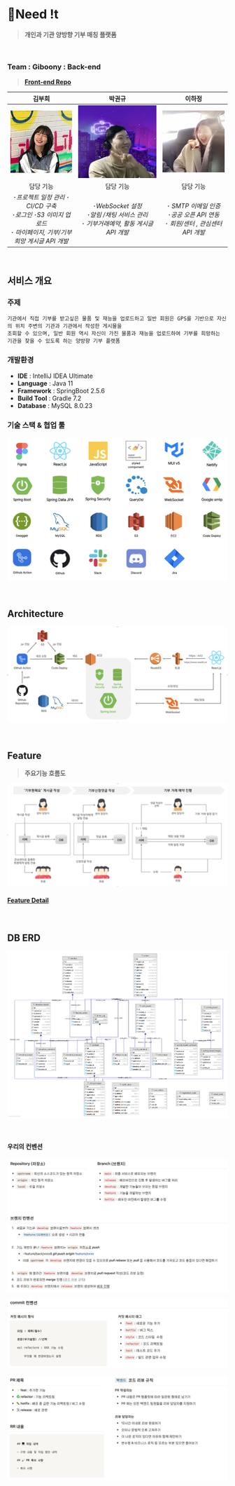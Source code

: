 # 🧤Need !t

> **개인과 기관 양방향 기부 매칭 플랫폼** 

<br/>

### Team : Giboony : Back-end

> **[Front-end Repo](https://github.com/prgrms-web-devcourse/Team_Givooni_Needit_FE/blob/develop/README.md)**

|                          **김부희**                          |                          **박권규**                          |                          **이하정**                          |
| :----------------------------------------------------------: | :----------------------------------------------------------: | :----------------------------------------------------------: |
|                 **![buri](images/buri.jpg)**                 |                   **![kk](images/kk.png)**                   |                   **![ha](images/ha.jpg)**                   |
|                          담당 기능                           |                          담당 기능                           |                          담당 기능                           |
| ･*프로젝트 일정 관리* ･*CI/CD 구축*<br/>･*로그인* ･*S3 이미지 업로드* <br/>･  *마이페이지,* *기부/기부희망 게시글*  *API 개발* | ･*WebSocket* *설정* <br/>･*알림 /채팅 서비스 관리* <br/>･  *기부거래예약, 활동 게시글*  *API 개발* | ･ *SMTP* *이메일 인증* <br/>･*공공 오픈* *API* *연동* <br/>･  *회원/센터* *,* *관심센터*  *API 개발* |

<br/>

## 서비스 개요

### 주제

```
기관에서 직접 기부를 받고싶은 물품 및 재능을 업로드하고 일반 회원은 GPS를 기반으로 자신의 위치 주변의 기관과 기관에서 작성한 게시물을 
조회할 수 있으며, 일반 회원 역시 자신이 가진 물품과 재능을 업로드하여 기부를 희망하는 기관을 찾을 수 있도록 하는 양방향 기부 플랫폼
```

### 개발환경

- **IDE** : IntelliJ IDEA Ultimate
- **Language** : Java 11
- **Framework** : SpringBoot 2.5.6
- **Build Tool** : Gradle 7.2
- **Database** : MySQL 8.0.23

### 기술 스택 & 협업 툴

![buri](images/skill.png)

<br/>

## Architecture

![archi](images/archi.png)

<br/>

## Feature

> **주요기능 흐름도**

![feat](images/feat.png)

#### [Feature Detail](https://www.notion.so/backend-devcourse/5e14736b817c42e6b271286e63867e44)

<br/>

## DB ERD

![erd](images/erd.png)

<br/>

#### 우리의 컨벤션

![branch](images/git-branch.png)

![commit](images/git-commit.png)

![pr](images/git-pr.png)
